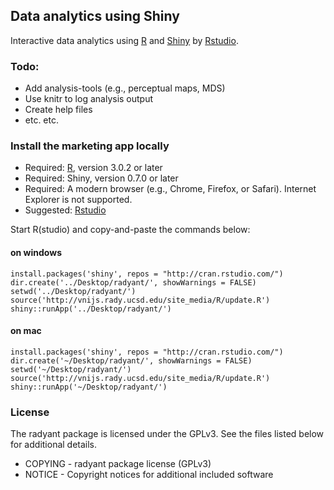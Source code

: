 ## Data analytics using Shiny

Interactive data analytics using [R](http://www.r-project.org/) and [Shiny](http://www.rstudio.com/shiny/) by [Rstudio](http://www.rstudio.com/). 

### Todo:
- Add analysis-tools (e.g., perceptual maps, MDS)
- Use knitr to log analysis output
- Create help files
- etc. etc.

### Install the marketing app locally

- Required: [R](http://cran.rstudio.com/), version 3.0.2 or later
- Required: Shiny, version 0.7.0 or later
- Required: A modern browser (e.g., Chrome, Firefox, or Safari). Internet Explorer is not supported.
- Suggested: [Rstudio](http://www.rstudio.com/ide/download/)

Start R(studio) and copy-and-paste the commands below:

#### on windows

	install.packages('shiny', repos = "http://cran.rstudio.com/")
	dir.create('../Desktop/radyant/', showWarnings = FALSE)
	setwd('../Desktop/radyant/')
	source('http://vnijs.rady.ucsd.edu/site_media/R/update.R')
	shiny::runApp('../Desktop/radyant/')

#### on mac

	install.packages('shiny', repos = "http://cran.rstudio.com/")
	dir.create('~/Desktop/radyant/', showWarnings = FALSE)
	setwd('~/Desktop/radyant/')
	source('http://vnijs.rady.ucsd.edu/site_media/R/update.R')
	shiny::runApp('~/Desktop/radyant/')

### License
The radyant package is licensed under the GPLv3. See the files listed below for additional details.

- COPYING - radyant package license (GPLv3)
- NOTICE - Copyright notices for additional included software
